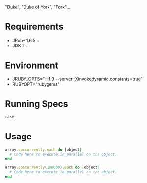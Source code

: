 "Duke", "Duke of York", "Fork"...

Requirements
============
- JRuby 1.6.5 +
- JDK 7 +

Environment
===========
- JRUBY_OPTS="--1.9 --server -Xinvokedynamic.constants=true"
- RUBYOPT="rubygems"

Running Specs
=============
```ruby
rake
```

Usage
=====
```ruby
array.concurrently.each do |object|
  # Code here to execute in parallel on the object.
end

array.concurrently(100000).each do |object|
  # Code here to execute in parallel on the object.
end
```
